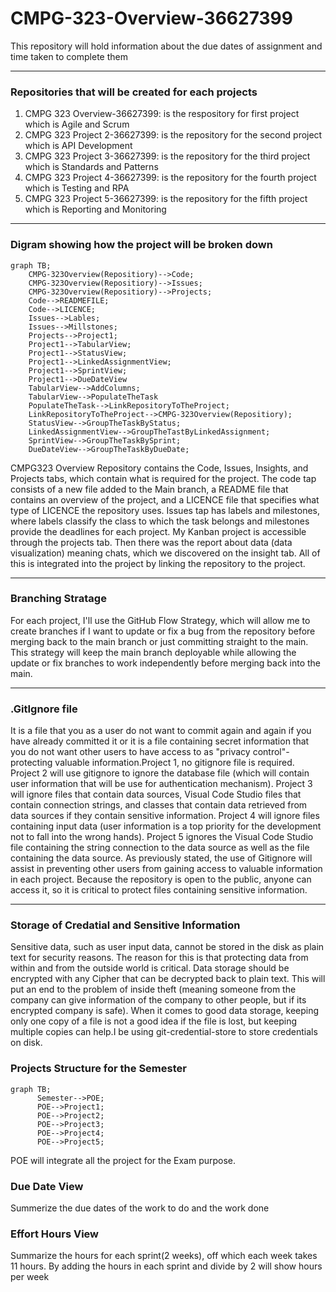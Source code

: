<h1 size=100>CMPG-323-Overview-36627399</h1>
This repository will hold information about the due dates of assignment and time taken to complete them
<hr color= red>


### Repositories that will be created for each projects
1) CMPG 323 Overview-36627399: is the respository for first project which is Agile and Scrum<br>
2) CMPG 323 Project 2-36627399: is the repository for the second project which is API Development<br>
3) CMPG 323 Project 3-36627399: is the repository for the third project which is Standards and Patterns<br>
4) CMPG 323 Project 4-36627399: is the repository for the fourth project which is Testing and RPA<br>
5) CMPG 323 Project 5-36627399: is the repository for the fifth project which is Reporting and Monitoring<br>
<hr color = red>

### Digram showing how the project will be broken down<br>
 
```mermaid
graph TB;
    CMPG-323Overview(Repositiory)-->Code;
    CMPG-323Overview(Repositiory)-->Issues;
    CMPG-323Overview(Repositiory)-->Projects;
    Code-->READMEFILE;
    Code-->LICENCE;
    Issues-->Lables;
    Issues-->Millstones;
    Projects-->Project1;
    Project1-->TabularView;
    Project1-->StatusView;
    Project1-->LinkedAssignmentView;
    Project1-->SprintView;
    Project1-->DueDateView
    TabularView-->AddColumns;
    TabularView-->PopulateTheTask
    PopulateTheTask-->LinkRepositoryToTheProject;
    LinkRepositoryToTheProject-->CMPG-323Overview(Repositiory);
    StatusView-->GroupTheTaskByStatus;
    LinkedAssignmentView-->GroupTheTastByLinkedAssignment;
    SprintView-->GroupTheTaskBySprint;
    DueDateView-->GroupTheTaskByDueDate;
```

CMPG323 Overview Repository contains the Code, Issues, Insights, and Projects tabs, which contain what is required for the project. The code tap consists of a new file added to the Main branch, a README file that contains an overview of the project, and a LICENCE file that specifies what type of LICENCE the repository uses. Issues tap has labels and milestones, where labels classify the class to which the task belongs and milestones provide the deadlines for each project. My Kanban project is accessible through the projects tab. Then there was the report about data (data visualization) meaning chats, which we discovered on the insight tab. All of this is integrated into the project by linking the repository to the project.
<hr color="red">
  
### Branching Stratage

For each project, I'll use the GitHub Flow Strategy, which will allow me to create branches if I want to update or fix a bug from the repository before merging back to the main branch or just committing straight to the main. This strategy will keep the main branch deployable while allowing the update or fix branches to work independently before merging back into the main.
<hr color="red">
 
### .GitIgnore file
It is a file that you as a user do not want to commit again and again if you have already committed it or it is a file containing secret information that you do not want other users to have access to as "privacy control"-protecting valuable information.Project 1, no gitignore file is required. Project 2 will use gitignore to ignore the database file (which will contain user information that will be use for authentication mechanism). Project 3 will ignore files that contain data sources, Visual Code Studio files that contain connection strings, and classes that contain data retrieved from data sources if they contain sensitive information. Project 4 will ignore files containing input data (user information is a top priority for the development not to fall into the wrong hands). Project 5 ignores the Visual Code Studio file containing the string connection to the data source as well as the file containing the data source. As previously stated, the use of Gitignore will assist in preventing other users from gaining access to valuable information in each project. Because the repository is open to the public, anyone can access it, so it is critical to protect files containing sensitive information.
<hr>

### Storage of Credatial and Sensitive Information
Sensitive data, such as user input data, cannot be stored in the disk as plain text for security reasons. The reason for this is that protecting data from within and from the outside world is critical. Data storage should be encrypted with any Cipher that can be decrypted back to plain text. This will put an end to the problem of inside theft (meaning someone from the company can give information of the company to other people, but if its encrypted company is safe). When it comes to good data storage, keeping only one copy of a file is not a good idea if the file is lost, but keeping multiple copies can help.I be using git-credential-store to store credentials on disk.

### Projects Structure for the Semester
```mermaid
graph TB;
      Semester-->POE;
      POE-->Project1;
      POE-->Project2;
      POE-->Project3;
      POE-->Project4;
      POE-->Project5;
```
POE will integrate all the project for the Exam purpose.

### Due Date View
Summerize the due dates of the work to do and the work done

### Effort Hours View 
Summarize the hours for each sprint(2 weeks), off which each week takes 11 hours. By adding the hours in each sprint and divide by 2 will show hours per week

